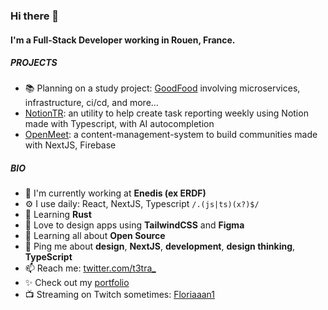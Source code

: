 ### Hi there 👋

#### I'm a Full-Stack Developer working in Rouen, France.

##### PROJECTS

- 📚 Planning on a study project: [GoodFood](https://github.com/floriaaan/goodfood) involving microservices, infrastructure, ci/cd, and more...
- [NotionTR](https://github.com/floriaaan/notion-task-reporter): an utility to help create task reporting weekly using Notion made with Typescript, with AI autocompletion
- [OpenMeet](https://github.com/floriaaan/openmeet): a content-management-system to build communities made with NextJS, Firebase 


##### BIO

- 🏢 I'm currently working at **Enedis (ex ERDF)**
- ⚙️ I use daily: React, NextJS, Typescript `/.(js|ts)(x?)$/`
- 📄 Learning **Rust**
- 💅 Love to design apps using **TailwindCSS** and **Figma**
- 🌱 Learning all about **Open Source**
- 💬 Ping me about **design**, **NextJS**, **development**, **design thinking**, **TypeScript**
- 📫 Reach me: [twitter.com/t3tra_](https://twitter.com/t3tra_)
- ✨ Check out my [portfolio](https://floriaaan.vercel.app)
- 📺 Streaming on Twitch sometimes: [Floriaaan1](https://www.twitch.tv/floriaaan1)
